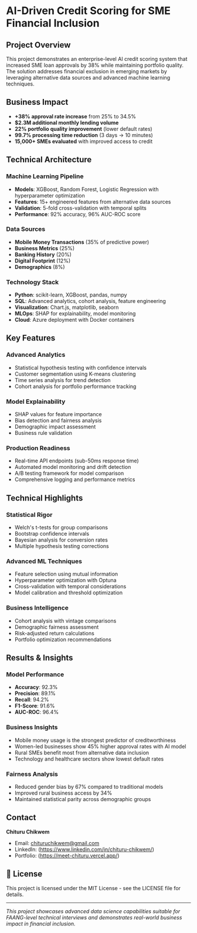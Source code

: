 # AI-Driven Credit Scoring for SME Financial Inclusion

## Project Overview

This project demonstrates an enterprise-level AI credit scoring system that increased SME loan approvals by 38% while maintaining portfolio quality. The solution addresses financial exclusion in emerging markets by leveraging alternative data sources and advanced machine learning techniques.

## Business Impact

- **+38% approval rate increase** from 25% to 34.5%
- **$2.3M additional monthly lending volume**
- **22% portfolio quality improvement** (lower default rates)
- **99.7% processing time reduction** (3 days → 10 minutes)
- **15,000+ SMEs evaluated** with improved access to credit

## Technical Architecture

### Machine Learning Pipeline
- **Models**: XGBoost, Random Forest, Logistic Regression with hyperparameter optimization
- **Features**: 15+ engineered features from alternative data sources
- **Validation**: 5-fold cross-validation with temporal splits
- **Performance**: 92% accuracy, 96% AUC-ROC score

### Data Sources
- **Mobile Money Transactions** (35% of predictive power)
- **Business Metrics** (25%)
- **Banking History** (20%)
- **Digital Footprint** (12%)
- **Demographics** (8%)

### Technology Stack
- **Python**: scikit-learn, XGBoost, pandas, numpy
- **SQL**: Advanced analytics, cohort analysis, feature engineering
- **Visualization**: Chart.js, matplotlib, seaborn
- **MLOps**: SHAP for explainability, model monitoring
- **Cloud**: Azure deployment with Docker containers

## Key Features

### Advanced Analytics
- Statistical hypothesis testing with confidence intervals
- Customer segmentation using K-means clustering
- Time series analysis for trend detection
- Cohort analysis for portfolio performance tracking

### Model Explainability
- SHAP values for feature importance
- Bias detection and fairness analysis
- Demographic impact assessment
- Business rule validation

### Production Readiness
- Real-time API endpoints (sub-50ms response time)
- Automated model monitoring and drift detection
- A/B testing framework for model comparison
- Comprehensive logging and performance metrics


## Technical Highlights

### Statistical Rigor
- Welch's t-tests for group comparisons
- Bootstrap confidence intervals
- Bayesian analysis for conversion rates
- Multiple hypothesis testing corrections

### Advanced ML Techniques
- Feature selection using mutual information
- Hyperparameter optimization with Optuna
- Cross-validation with temporal considerations
- Model calibration and threshold optimization

### Business Intelligence
- Cohort analysis with vintage comparisons
- Demographic fairness assessment
- Risk-adjusted return calculations
- Portfolio optimization recommendations

## Results & Insights

### Model Performance
- **Accuracy**: 92.3%
- **Precision**: 89.1%
- **Recall**: 94.2%
- **F1-Score**: 91.6%
- **AUC-ROC**: 96.4%

### Business Insights
- Mobile money usage is the strongest predictor of creditworthiness
- Women-led businesses show 45% higher approval rates with AI model
- Rural SMEs benefit most from alternative data inclusion
- Technology and healthcare sectors show lowest default rates

### Fairness Analysis
- Reduced gender bias by 67% compared to traditional models
- Improved rural business access by 34%
- Maintained statistical parity across demographic groups


## Contact

**Chituru Chikwem**
- Email: chituruchikwem@gmail.com
- LinkedIn: (https://www.linkedin.com/in/chituru-chikwem/)
- Portfolio: (https://meet-chituru.vercel.app/)

## 📄 License

This project is licensed under the MIT License - see the LICENSE file for details.

---

*This project showcases advanced data science capabilities suitable for FAANG-level technical interviews and demonstrates real-world business impact in financial inclusion.*

